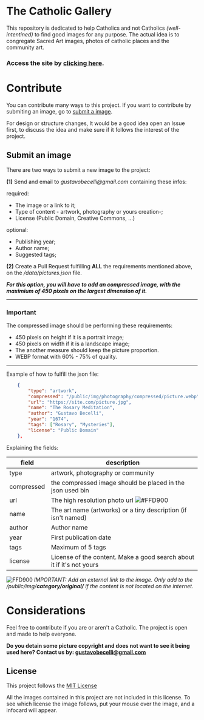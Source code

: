 # The Catholic Gallery

This repository is dedicated to help Catholics and not Catholics _(well-intentined)_ to find good images for any purpose.
The actual idea is to congregate Sacred Art images, photos of catholic places and the community art.

### Access the site by [clicking here](https://gustavobecelli.github.io/The-Catholic-Gallery).

# Contribute
You can contribute many ways to this project. If you want to contribute by submiting an image, go to [submit a image](#submit-an-image).

For design or structure changes, It would be a good idea open an Issue first, to discuss the idea and make sure if it follows the interest of the project. 

## Submit an image
There are two ways to submit a new image to the project:

**(1)** Send and email to _gustavobecelli@gmail.com_ containing these infos:

required:
- The image or a link to it;
- Type of content - artwork, photography or yours creation-;
- License (Public Domain, Creative Commons, ...)

optional:
- Publishing year;
- Author name;
- Suggested tags;




**(2)** Create a Pull Request fulfilling **ALL** the requirements mentioned above, on the _/data/pictures.json_ file.


_**For this option, you will have to add an compressed image, with the maximium of 450 pixels on the largest dimension of it.**_

---
### Important
The compressed image should be performing these requirements: 

- 450 pixels on height if it is a portrait image;
- 450 pixels on width if it is a landscape image;
- The another measure should keep the picture 
proportion.
- WEBP format with 60% - 75% of quality.
---

Example of how to fulfill the json file:

```json
    {
        "type": "artwork",
        "compressed": "/public/img/photography/compressed/picture.webp",
        "url": "https://site.com/picture.jpg",
        "name": "The Rosary Meditation",
        "author": "Gustavo Becelli",
        "year": "1674",
        "tags": ["Rosary", "Mysteries"],
        "license": "Public Domain"
    },
```
Explaining the fields: 

| field  | description |
| ------------- | ------------- |
| type  | artwork, photography or community  |
| compressed | the compressed image should be placed in the json used bin |
| url | The high resolution photo url ![#FFD900](https://placehold.it/15/FFD900/000000?text=+) |
| name | The art name (artworks) or a tiny description (if isn't named) |
| author | Author name |
| year | First publication date |
| tags | Maximum of 5 tags |
| license | License of the content. Make a good search about it if it's not yours |
 
![FFD900](https://placehold.it/15/FFD900/000000?text=+) _IMPORTANT: Add an external link to the image. Only add to the /public/img/**category/original/** if the content is not located on the internet._


# Considerations
Feel free to contribute if you are or aren't a Catholic. The project is open and made to help everyone. 

**Do you detain some picture copyright and does not want to see it being used here? Contact us by: gustavobecelli@gmail.com**

## License

This project follows the [MIT License](LICENSE)

All the images contained in this project are not included in this license. To see which license the image follows, put your mouse over the image, and a infocard will appear.

